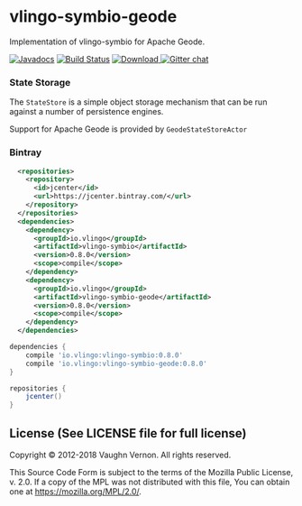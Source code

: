 # vlingo-symbio-geode
Implementation of vlingo-symbio for Apache Geode.

[![Javadocs](http://javadoc.io/badge/io.vlingo/vlingo-symbio-geode.svg?color=brightgreen)](http://javadoc.io/doc/io.vlingo/vlingo-symbio-geode) [![Build Status](https://travis-ci.org/vlingo/vlingo-symbio-geode.svg?branch=master)](https://travis-ci.org/vlingo/vlingo-symbio-geode) [ ![Download](https://api.bintray.com/packages/vlingo/vlingo-platform-java/vlingo-symbio-geode/images/download.svg) ](https://bintray.com/vlingo/vlingo-platform-java/vlingo-symbio-geode/_latestVersion) [![Gitter chat](https://badges.gitter.im/gitterHQ/gitter.png)](https://gitter.im/vlingo-platform-java/symbio)

### State Storage
The `StateStore` is a simple object storage mechanism that can be run against a number of persistence engines.

Support for Apache Geode is provided by `GeodeStateStoreActor`

### Bintray

```xml
  <repositories>
    <repository>
      <id>jcenter</id>
      <url>https://jcenter.bintray.com/</url>
    </repository>
  </repositories>
  <dependencies>
    <dependency>
      <groupId>io.vlingo</groupId>
      <artifactId>vlingo-symbio</artifactId>
      <version>0.8.0</version>
      <scope>compile</scope>
    </dependency>
    <dependency>
      <groupId>io.vlingo</groupId>
      <artifactId>vlingo-symbio-geode</artifactId>
      <version>0.8.0</version>
      <scope>compile</scope>
    </dependency>
  </dependencies>
```

```gradle
dependencies {
    compile 'io.vlingo:vlingo-symbio:0.8.0'
    compile 'io.vlingo:vlingo-symbio-geode:0.8.0'
}

repositories {
    jcenter()
}
```

License (See LICENSE file for full license)
-------------------------------------------
Copyright © 2012-2018 Vaughn Vernon. All rights reserved.

This Source Code Form is subject to the terms of the
Mozilla Public License, v. 2.0. If a copy of the MPL
was not distributed with this file, You can obtain
one at https://mozilla.org/MPL/2.0/.

